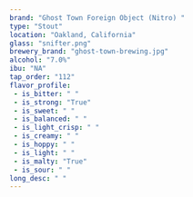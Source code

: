 ```yaml
---
brand: "Ghost Town Foreign Object (Nitro) "
type: "Stout"
location: "Oakland, California"
glass: "snifter.png"
brewery_brand: "ghost-town-brewing.jpg"
alcohol: "7.0%"
ibu: "NA"
tap_order: "112"
flavor_profile:
 - is_bitter: " "
 - is_strong: "True"
 - is_sweet: " "
 - is_balanced: " "
 - is_light_crisp: " "
 - is_creamy: " "
 - is_hoppy: " "
 - is_light: " "
 - is_malty: "True"
 - is_sour: " "
long_desc: " "
---
```

